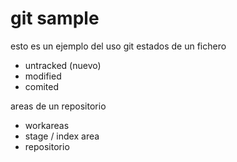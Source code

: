 # git sample

esto es un ejemplo del uso git
estados de un fichero

- untracked (nuevo)
- modified
- comited

areas de un repositorio

- workareas
- stage / index area
- repositorio 